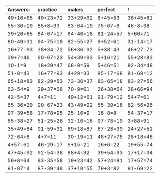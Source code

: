 | Answers: | practice | makes | perfect | ! |
| :--- | :--- | :--- | :--- | :--- |
| 49+16=65 | 49+23=72 | 33+29=62 | 8+45=53 | 36+45=81 | 
| 55-36=19 | 85+8=93 | 83-64=19 | 75-67=8 | 46-8=38 | 
| 39+26=65 | 84-67=17 | 64-46=18 | 81-24=57 | 5+66=71 | 
| 80-49=31 | 94-75=19 | 82-55=27 | 9+52=61 | 31-14=17 | 
| 16+77=93 | 38+34=72 | 56+36=92 | 5+38=43 | 46+27=73 | 
| 39+7=46 | 90-67=23 | 54+39=93 | 5+16=21 | 55+28=83 | 
| 10-1=9 | 18+29=47 | 68-9=59 | 5+46=51 | 82-34=48 | 
| 51-8=43 | 16+77=93 | 4+29=33 | 85-17=68 | 81-69=12 | 
| 65+18=83 | 82-29=53 | 73-36=37 | 83-65=18 | 83-27=56 | 
| 63-54=9 | 29+37=66 | 70-9=61 | 26+38=64 | 28+66=94 | 
| 42-5=37 | 4+7=11 | 49+12=61 | 91-79=12 | 54+7=61 | 
| 65-36=29 | 90-67=23 | 43+49=92 | 55-39=16 | 82-56=26 | 
| 97-39=58 | 17+78=95 | 25-16=9 | 16-8=8 | 54-37=17 | 
| 65-38=27 | 51-25=26 | 32-16=16 | 97-78=19 | 3+88=91 | 
| 35+49=84 | 91-59=32 | 69+18=87 | 67-28=39 | 24+27=51 | 
| 72-64=8 | 4+7=11 | 30-19=11 | 48+27=75 | 28+18=46 | 
| 4+57=61 | 46-29=17 | 6+15=21 | 16+6=22 | 19+55=74 | 
| 47+45=92 | 92-54=38 | 88+4=92 | 39+54=93 | 17+17=34 | 
| 56+8=64 | 93-35=58 | 19+23=42 | 57+24=81 | 17+57=74 | 
| 91-87=4 | 87-39=48 | 37+18=55 | 79+3=82 | 91-69=22 | 
